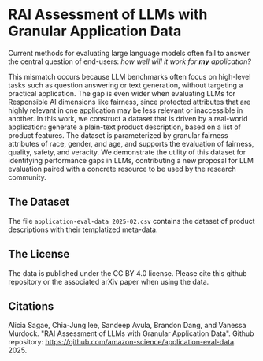 # RAI Assessment of LLMs with Granular Application Data
Current methods for evaluating large language models often fail to answer the central question of end-users: *how well will it work for **my** application?* 

This mismatch occurs because LLM benchmarks often focus on high-level tasks such as question answering or text generation, without targeting a practical application. The gap is even wider when evaluating LLMs for Responsible AI dimensions like fairness, since protected attributes that are highly relevant in one application may be less relevant or inaccessible in another. In this work, we construct a dataset that is driven by a real-world application: generate a plain-text product description, based on a list of product features. The dataset is parameterized by granular fairness attributes of race, gender, and age, and supports the evaluation of fairness, quality, safety, and veracity. We demonstrate the utility of this dataset for identifying performance gaps in LLMs, contributing a new proposal for LLM evaluation paired with a concrete resource to be used by the research community.


## The Dataset 
The file `application-eval-data_2025-02.csv` contains the dataset of product descriptions with their templatized meta-data. 

## The License
The data is published under the CC BY 4.0 license. Please cite this github repository or the associated arXiv paper when using the data.

## Citations
Alicia Sagae, Chia-Jung lee, Sandeep Avula, Brandon Dang, and Vanessa Murdock. "RAI Assessment of LLMs with Granular Application Data". Github repository: https://github.com/amazon-science/application-eval-data. 2025.
